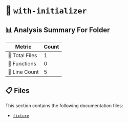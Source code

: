 # 📁 `with-initializer`

## 📊 Analysis Summary For Folder

| Metric | Count |
|--------|-------|
| 📁 Total Files | 1 |
| 🔧 Functions | 0 |
| 🔢 Line Count | 5 |


## 📋 Files

This section contains the following documentation files:

- [`fixture`](./fixture.md)
